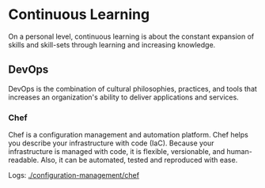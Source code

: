 # Continuous Learning

On a personal level, continuous learning is about the constant expansion of skills and skill-sets through learning and increasing knowledge.

## DevOps

DevOps is the combination of cultural philosophies, practices, and tools that increases an organization's ability to deliver applications and services.

### Chef

Chef is a configuration management and automation platform. Chef helps you describe your infrastructure with code (IaC). Because your infrastructure is managed with code, it is flexible, versionable, and human-readable. Also, it can be automated, tested and reproduced with ease.

Logs: [./configuration-management/chef](https://github.com/ygorth/continuous-learning/tree/master/configuration-management/chef)
